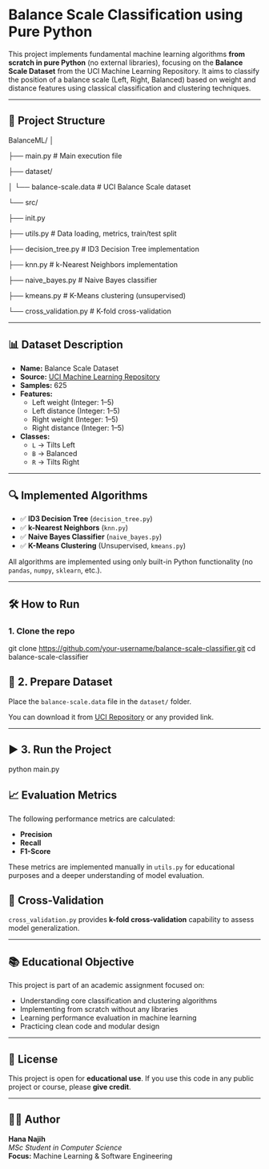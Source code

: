 # Balance Scale Classification using Pure Python

This project implements fundamental machine learning algorithms **from scratch in pure Python** (no external libraries), focusing on the **Balance Scale Dataset** from the UCI Machine Learning Repository. It aims to classify the position of a balance scale (Left, Right, Balanced) based on weight and distance features using classical classification and clustering techniques.

---

## 📂 Project Structure

BalanceML/
│

├── main.py # Main execution file

├── dataset/

│ └── balance-scale.data # UCI Balance Scale dataset

└── src/

├── init.py

├── utils.py # Data loading, metrics, train/test split

├── decision_tree.py # ID3 Decision Tree implementation

├── knn.py # k-Nearest Neighbors implementation

├── naive_bayes.py # Naive Bayes classifier

├── kmeans.py # K-Means clustering (unsupervised)

└── cross_validation.py # K-fold cross-validation


---

## 📊 Dataset Description

- **Name:** Balance Scale Dataset  
- **Source:** [UCI Machine Learning Repository](https://archive.ics.uci.edu/ml/datasets/Balance+Scale)  
- **Samples:** 625  
- **Features:**
  - Left weight (Integer: 1–5)
  - Left distance (Integer: 1–5)
  - Right weight (Integer: 1–5)
  - Right distance (Integer: 1–5)
- **Classes:**
  - `L` → Tilts Left  
  - `B` → Balanced  
  - `R` → Tilts Right

---

## 🔍 Implemented Algorithms

- ✅ **ID3 Decision Tree** (`decision_tree.py`)  
- ✅ **k-Nearest Neighbors** (`knn.py`)  
- ✅ **Naive Bayes Classifier** (`naive_bayes.py`)  
- ✅ **K-Means Clustering** (Unsupervised, `kmeans.py`)

All algorithms are implemented using only built-in Python functionality (no `pandas`, `numpy`, `sklearn`, etc.).

---

## 🛠 How to Run

### 1. Clone the repo


git clone https://github.com/your-username/balance-scale-classifier.git
cd balance-scale-classifier

## 📂 2. Prepare Dataset

Place the `balance-scale.data` file in the `dataset/` folder.

You can download it from [UCI Repository](https://archive.ics.uci.edu/ml/datasets/balance+scale) or any provided link.

---

## ▶️ 3. Run the Project


python main.py

## 📈 Evaluation Metrics

The following performance metrics are calculated:

- **Precision**  
- **Recall**  
- **F1-Score**

These metrics are implemented manually in `utils.py` for educational purposes and a deeper understanding of model evaluation.

## 🔁 Cross-Validation

`cross_validation.py` provides **k-fold cross-validation** capability to assess model generalization.

---

## 📚 Educational Objective

This project is part of an academic assignment focused on:

- Understanding core classification and clustering algorithms  
- Implementing from scratch without any libraries  
- Learning performance evaluation in machine learning  
- Practicing clean code and modular design  

---

## 📜 License

This project is open for **educational use**. If you use this code in any public project or course, please **give credit**.

---

## 👨‍🎓 Author

**Hana Najih**  
*MSc Student in Computer Science*  
**Focus:** Machine Learning & Software Engineering
